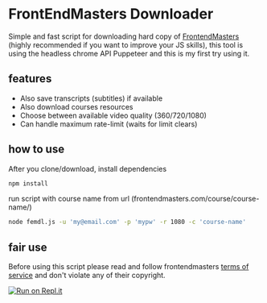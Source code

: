 # FrontEndMasters Downloader

Simple and fast script for downloading hard copy of [FrontendMasters](frontendmasters.com) (highly recommended if you want to improve your JS skills), this tool is using the headless chrome API Puppeteer and this is my first try using it.

## features

 * Also save transcripts (subtitles) if available
 * Also download courses resources
 * Choose between available video quality (360/720/1080) 
 * Can handle maximum rate-limit (waits for limit clears)

## how to use
After you clone/download, install dependencies 
```bash
npm install
```
run script with course name from url (frontendmasters.com/course/course-name/)
```bash
node femdl.js -u 'my@email.com' -p 'mypw' -r 1080 -c 'course-name'
```

## fair use
Before using this script please read and follow frontendmasters [terms of service](https://frontendmasters.com/assets/MasterServicesAgreement.pdf) and don't violate any of their copyright.

[![Run on Repl.it](https://repl.it/badge/github/20lives/FrontendMastersDownloader)](https://repl.it/github/20lives/FrontendMastersDownloader)